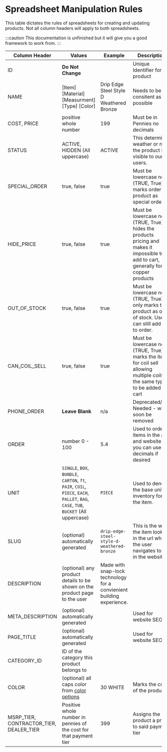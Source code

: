 # Spreadsheet Manipulation Rules

This table dictates the rules of spreadsheets for creating and updating products. Not all column headers will apply to both spreadsheets.

:::caution
This documentation is unfinished but it will give you a good framework to work from.
:::

| Column Header                           | Values                                                                                                                               | Example                                                               | Description                                                                                                                           |
| --------------------------------------- | ------------------------------------------------------------------------------------------------------------------------------------ | --------------------------------------------------------------------- | ------------------------------------------------------------------------------------------------------------------------------------- |
| ID                                      | **Do Not Change**                                                                                                                    |                                                                       | Unique Identifier for the product                                                                                                     |
| NAME                                    | [Item] [Material] [Measurment] [Type] [Color]                                                                                        | Drip Edge Steel Style D Weathered Bronze                              | Needs to be as consitent as possible                                                                                                  |
| COST, PRICE                             | positive whole number                                                                                                                | 199                                                                   | Must be in Pennies no decimals                                                                                                        |
| STATUS                                  | ACTIVE, HIDDEN (All uppercase)                                                                                                       | ACTIVE                                                                | This determins weather or not the product is visible to our users.                                                                    |
| SPECIAL_ORDER                           | true, false                                                                                                                          | true                                                                  | Must be lowercase not (TRUE, True) - marks order product as special order                                                             |
| HIDE_PRICE                              | true, false                                                                                                                          | true                                                                  | Must be lowercase not (TRUE, True) - hides the products pricing and makes it impossible to add to cart, generally for copper products |
| OUT_OF_STOCK                            | true, false                                                                                                                          | true                                                                  | Must be lowercase not (TRUE, True) - only marks the product as out of stock. Users can still add it to order.                         |
| CAN_COIL_SELL                           | true, false                                                                                                                          | true                                                                  | Must be lowercase not (TRUE, True) - marks the item for coil sell allowing multiple coils of the same type to be added to cart        |
| PHONE_ORDER                             | **Leave Blank**                                                                                                                      | n/a                                                                   | Deprecated/Not Needed - will soon be removed                                                                                          |
| ORDER                                   | number 0 - 100                                                                                                                       | 5.4                                                                   | Used to order items in the app and website you can use decimals if desired                                                            |
| UNIT                                    | `SINGLE`, `BOX`, `BUNDLE`, `CARTON`, `ft`, `PAIR`, `COIL`, `PIECE`, `EACH`, `PALLET`, `BAG`, `CASE`, `TUB`, `BUCKET` (All uppercase) | `PIECE`                                                               | Used to denote the base unit of inventory for the item.                                                                               |
| SLUG                                    | (optional) automatically generated                                                                                                   | `drip-edge-steel-style-d-weathered-bronze`                            | This is the way the item looks in the url when the user navigates to it in the website                                                |
| DESCRIPTION                             | (optional) any product details to be shown on the product page to the user                                                           | Made with snap-lock technology for a convienient building experience. |                                                                                                                                       |
| META_DESCRIPTION                        | (optional) automatically generated                                                                                                   |                                                                       | Used for website SEO                                                                                                                  |
| PAGE_TITLE                              | (optional) automatically generated                                                                                                   |                                                                       | Used for website SEO                                                                                                                  |
| CATEGORY_ID                             | ID of the category this product belongs to                                                                                           |                                                                       |                                                                                                                                       |
| COLOR                                   | (optional) all caps color from [color options](https://app.flatratemetal.com/dashboard/products/options)                             | 30 WHITE                                                              | Marks the color of the product                                                                                                        |
| MSRP_TIER, CONTRACTOR_TIER, DEALER_TIER | Positive whole number in pennies of the cost for that payment tier                                                                   | 399                                                                   | Assigns the product a price to said payment tier                                                                                      |
